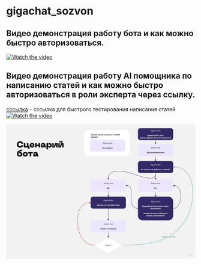 # gigachat_sozvon

## Видео демонстрация работу бота и как можно быстро авторизоваться.
[![Watch the video](https://img.youtube.com/vi/GO-So4dMPqQ/maxresdefault.jpg)](https://www.youtube.com/watch?v=GO-So4dMPqQ)

## Видео демонстрация работу AI помощника по написанию статей и как можно быстро авторизоваться в роли эксперта через ссылку.
[cссылка](https://sozvon.pro/create_blog_post?token=dZQs8EmuTrOUixSggg831685183100270) - cссылка для быстрого тестирования написания статей
[![Watch the video](https://img.youtube.com/vi/oABQIBIhDxc/maxresdefault.jpg)](https://www.youtube.com/watch?v=oABQIBIhDxc)


![block_diagram](block_diagram.jpg)
